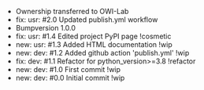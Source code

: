 - Ownership transferred to OWI-Lab
- fix: usr: #2.0 Updated publish.yml workflow
- Bumpversion 1.0.0
- fix: usr: #1.4 Edited project PyPI page !cosmetic
- new: usr: #1.3 Added HTML documentation !wip
- new: dev: #1.2 Added github action 'publish.yml' !wip
- fix: dev: #1.1 Refactor for python_version>=3.8 !refactor
- new: dev: #1.0 First commit !wip
- new: dev: #0.0 Initial commit !wip
